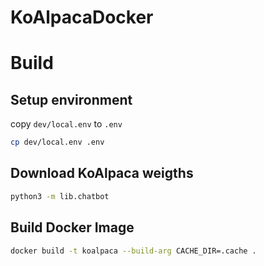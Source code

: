 # KoAlpacaDocker

# Build

## Setup environment

copy `dev/local.env` to `.env`

```bash
cp dev/local.env .env
```

## Download KoAlpaca weigths

```bash
python3 -m lib.chatbot
```

## Build Docker Image

```bash
docker build -t koalpaca --build-arg CACHE_DIR=.cache .
```
